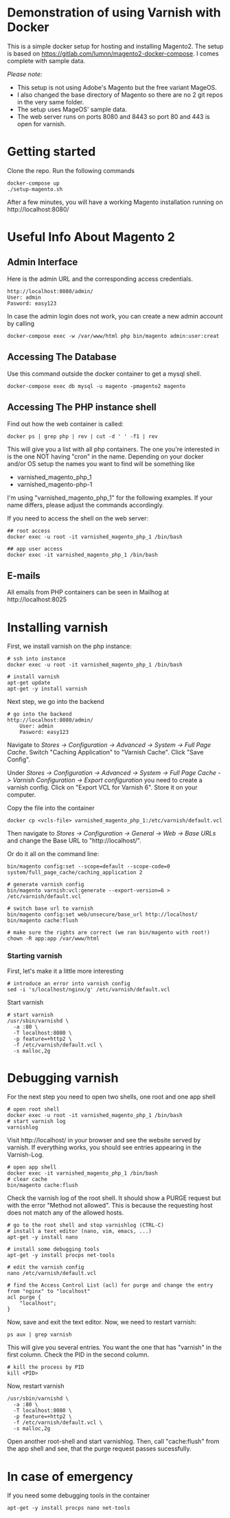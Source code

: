 # Demonstration of using Varnish with Docker

This is a simple docker setup for hosting and installing Magento2.
The setup is based on https://gitlab.com/lumnn/magento2-docker-compose.
I comes complete with sample data.

*Please note:* 

- This setup is not using Adobe's Magento but the free variant MageOS.
- I also changed the base directory of Magento so there are no 2 git repos in the very same folder. 
- The setup uses MageOS' sample data.
- The web server runs on ports 8080 and 8443 so port 80 and 443 is open for varnish.

# Getting started

Clone the repo.
Run the following commands

    docker-compose up
    ./setup-magento.sh

After a few minutes, you will have a working Magento installation running on http://localhost:8080/

# Useful Info About Magento 2

## Admin Interface

Here is the admin URL and the corresponding access credentials.

    http://localhost:8080/admin/
    User: admin
    Pasword: easy123

In case the admin login does not work, you can create a new admin account by calling

    docker-compose exec -w /var/www/html php bin/magento admin:user:creat

## Accessing The Database

Use this command outside the docker container to get a mysql shell.

    docker-compose exec db mysql -u magento -pmagento2 magento

## Accessing The PHP instance shell

Find out how the web container is called:

    docker ps | grep php | rev | cut -d ' ' -f1 | rev

This will give you a list with all php containers. The one you're interested in is the one NOT having "cron" in the 
name. Depending on your docker and/or OS setup the names you want to find will be something like

- varnished_magento_php_1
- varnished_magento-php-1

I'm using "varnished_magento_php_1" for the following examples. If your name differs, please adjust the commands
accordingly.

If you need to access the shell on the web server:

    ## root access
    docker exec -u root -it varnished_magento_php_1 /bin/bash

    ## app user access
    docker exec -it varnished_magento_php_1 /bin/bash

## E-mails

All emails from PHP containers can be seen in Mailhog at http://localhost:8025

# Installing varnish

First, we install varnish on the php instance:

    # ssh into instance
    docker exec -u root -it varnished_magento_php_1 /bin/bash

    # install varnish
    apt-get update
    apt-get -y install varnish
    
Next step, we go into the backend

    # go into the backend
    http://localhost:8080/admin/
        User: admin
        Pasword: easy123

Navigate to *Stores -> Configuration -> Advanced -> System -> Full Page Cache*. Switch "Caching Application" to 
"Varnish Cache". Click "Save Config".

Under *Stores -> Configuration -> Advanced -> System -> Full Page Cache -> Varnish Configuration -> Export configuration*
you need to create a varnish config. Click on "Export VCL for Varnish 6". Store it on your computer.

Copy the file into the container 

    docker cp <vcls-file> varnished_magento_php_1:/etc/varnish/default.vcl

Then navigate to *Stores -> Configuration -> General -> Web -> Base URLs* and change the Base URL to "http://localhost/".

Or do it all on the command line:

    bin/magento config:set --scope=default --scope-code=0 system/full_page_cache/caching_application 2

    # generate varnish config
    bin/magento varnish:vcl:generate --export-version=6 > /etc/varnish/default.vcl
    
    # switch base url to varnish
    bin/magento config:set web/unsecure/base_url http://localhost/
    bin/magento cache:flush
    
    # make sure the rights are correct (we ran bin/magento with root!)
    chown -R app:app /var/www/html

### Starting varnish

First, let's make it a little more interesting

    # introduce an error into varnish config
    sed -i 's/localhost/nginx/g' /etc/varnish/default.vcl

Start varnish

    # start varnish
    /usr/sbin/varnishd \
      -a :80 \
	  -T localhost:8080 \
	  -p feature=+http2 \
	  -f /etc/varnish/default.vcl \
	  -s malloc,2g
    
# Debugging varnish

For the next step you need to open two shells, one root and one app shell
    
    # open root shell
    docker exec -u root -it varnished_magento_php_1 /bin/bash
    # start varnish log
    varnishlog

Visit http://localhost/ in your browser and see the website served by varnish.
If everything works, you should see entries appearing in the Varnish-Log.

    # open app shell
    docker exec -it varnished_magento_php_1 /bin/bash
    # clear cache
    bin/magento cache:flush

Check the varnish log of the root shell. It should show a PURGE request but with the error
"Method not allowed". This is because the requesting host does not match any of the allowed hosts.

    # go to the root shell and stop varnishlog (CTRL-C)
    # install a text editor (nano, vim, emacs, ...)
    apt-get -y install nano

    # install some debugging tools
    apt-get -y install procps net-tools

    # edit the varnish config
    nano /etc/varnish/default.vcl
    
    # find the Access Control List (acl) for purge and change the entry from "nginx" to "localhost"
    acl purge {
        "localhost";
    }

Now, save and exit the text editor. Now, we need to restart varnish:

    ps aux | grep varnish

This will give you several entries. You want the one that has "varnish" in the first column. Check the PID in the 
second column.

    # kill the process by PID
    kill <PID>
    
Now, restart varnish

    /usr/sbin/varnishd \
      -a :80 \
	  -T localhost:8080 \
	  -p feature=+http2 \
	  -f /etc/varnish/default.vcl \
	  -s malloc,2g

Open another root-shell and start varnishlog. Then, call "cache:flush" from the app shell and see, that the purge
request passes sucessfully.

# In case of emergency

If you need some debugging tools in the container

    apt-get -y install procps nano net-tools 
